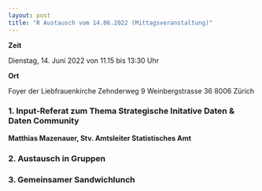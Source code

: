 ```yaml
---
layout: post
title: "R Austausch vom 14.06.2022 (Mittagsveranstaltung)"
---
```


__Zeit__

Dienstag, 14. Juni 2022 von 11.15 bis 13:30 Uhr 

__Ort__ 

Foyer der Liebfrauenkirche
Zehnderweg 9 
Weinbergstrasse 36
8006 Zürich

### 1. Input-Referat zum Thema Strategische Initative Daten & Daten Community

__Matthias Mazenauer, Stv. Amtsleiter Statistisches Amt__

### 2. Austausch in Gruppen ###

### 3. Gemeinsamer Sandwichlunch ###
